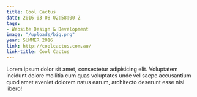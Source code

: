 ```yaml
---
title: Cool Cactus
date: 2016-03-08 02:58:00 Z
tags:
- Website Design & Development
image: "/uploads/big.png"
year: SUMMER 2016
link: http://coolcactus.com.au/
link-title: Cool Cactus
---
```


Lorem ipsum dolor sit amet, consectetur adipisicing elit. Voluptatem
incidunt dolore mollitia cum quas voluptates unde vel saepe accusantium quod amet
eveniet dolorem natus earum, architecto deserunt esse nisi libero!
